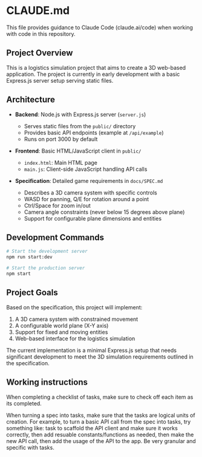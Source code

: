 # CLAUDE.md

This file provides guidance to Claude Code (claude.ai/code) when working with code in this repository.

## Project Overview

This is a logistics simulation project that aims to create a 3D web-based application. The project is currently in early development with a basic Express.js server setup serving static files.

## Architecture

- **Backend**: Node.js with Express.js server (`server.js`)
  - Serves static files from the `public/` directory
  - Provides basic API endpoints (example at `/api/example`)
  - Runs on port 3000 by default

- **Frontend**: Basic HTML/JavaScript client in `public/`
  - `index.html`: Main HTML page
  - `main.js`: Client-side JavaScript handling API calls

- **Specification**: Detailed game requirements in `docs/SPEC.md`
  - Describes a 3D camera system with specific controls
  - WASD for panning, Q/E for rotation around a point
  - Ctrl/Space for zoom in/out
  - Camera angle constraints (never below 15 degrees above plane)
  - Support for configurable plane dimensions and entities

## Development Commands

```bash
# Start the development server
npm run start:dev

# Start the production server
npm start
```

## Project Goals

Based on the specification, this project will implement:
1. A 3D camera system with constrained movement
2. A configurable world plane (X-Y axis)
3. Support for fixed and moving entities
4. Web-based interface for the logistics simulation

The current implementation is a minimal Express.js setup that needs significant development to meet the 3D simulation requirements outlined in the specification.

## Working instructions

When completing a checklist of tasks, make sure to check off each item as its completed.

When turning a spec into tasks, make sure that the tasks are logical units of creation. For example, to turn a basic API call from the spec into tasks, try something like: task to scaffold the API client and make sure it works correctly, then add resuable constants/functions as needed, then make the new API call, then add the usage of the API to the app. Be very granular and specific with tasks.